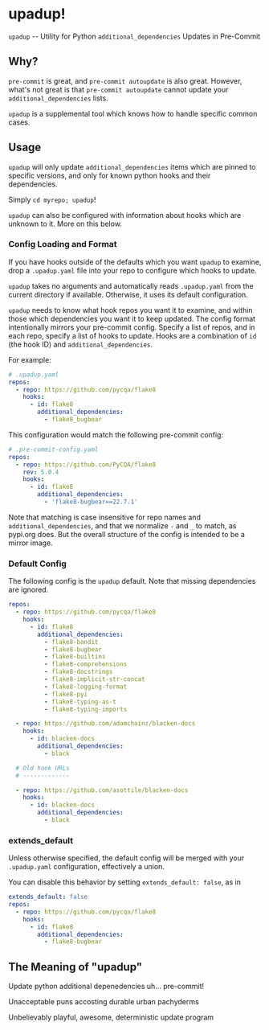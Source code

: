 # upadup!

`upadup` -- Utility for Python `additional_dependencies` Updates in Pre-Commit

## Why?

`pre-commit` is great, and `pre-commit autoupdate` is also great.
However, what's not great is that `pre-commit autoupdate` cannot update your
`additional_dependencies` lists.

`upadup` is a supplemental tool which knows how to handle specific common cases.

## Usage

`upadup` will only update `additional_dependencies` items which are pinned to
specific versions, and only for known python hooks and their dependencies.

Simply `cd myrepo; upadup`!

`upadup` can also be configured with information about hooks which are unknown
to it. More on this below.

### Config Loading and Format

If you have hooks outside of the defaults which you want `upadup` to examine,
drop a `.upadup.yaml` file into your repo to configure which hooks to update.

`upadup` takes no arguments and automatically reads `.upadup.yaml` from the current
directory if available.
Otherwise, it uses its default configuration.

`upadup` needs to know what hook repos you want it to examine, and within those
which dependencies you want it to keep updated.
The config format intentionally mirrors your pre-commit config. Specify a list
of repos, and in each repo, specify a list of hooks to update. Hooks are a
combination of `id` (the hook ID) and `additional_dependencies`.

For example:

```yaml
# .upadup.yaml
repos:
  - repo: https://github.com/pycqa/flake8
    hooks:
      - id: flake8
        additional_dependencies:
          - flake8_bugbear
```

This configuration would match the following pre-commit config:

```yaml
# .pre-commit-config.yaml
repos:
  - repo: https://github.com/PyCQA/flake8
    rev: 5.0.4
    hooks:
      - id: flake8
        additional_dependencies:
          - 'flake8-bugbear==22.7.1'
```

Note that matching is case insensitive for repo names and
`additional_dependencies`, and that we normalize `-` and `_` to match, as
pypi.org does. But the overall structure of the config is intended to be a
mirror image.

### Default Config

The following config is the `upadup` default. Note that missing dependencies are
ignored.

```yaml
repos:
  - repo: https://github.com/pycqa/flake8
    hooks:
      - id: flake8
        additional_dependencies:
          - flake8-bandit
          - flake8-bugbear
          - flake8-builtins
          - flake8-comprehensions
          - flake8-docstrings
          - flake8-implicit-str-concat
          - flake8-logging-format
          - flake8-pyi
          - flake8-typing-as-t
          - flake8-typing-imports

  - repo: https://github.com/adamchainz/blacken-docs
    hooks:
      - id: blacken-docs
        additional_dependencies:
          - black

  # Old hook URLs
  # -------------

  - repo: https://github.com/asottile/blacken-docs
    hooks:
      - id: blacken-docs
        additional_dependencies:
          - black
```

### extends_default

Unless otherwise specified, the default config will be merged with your
`.upadup.yaml` configuration, effectively a union.

You can disable this behavior by setting `extends_default: false`, as in

```yaml
extends_default: false
repos:
  - repo: https://github.com/pycqa/flake8
    hooks:
      - id: flake8
        additional_dependencies:
          - flake8-bugbear
```

## The Meaning of "upadup"

Update python additional depenedencies uh... pre-commit!

Unacceptable puns accosting durable urban pachyderms

Unbelievably playful, awesome, deterministic update program
